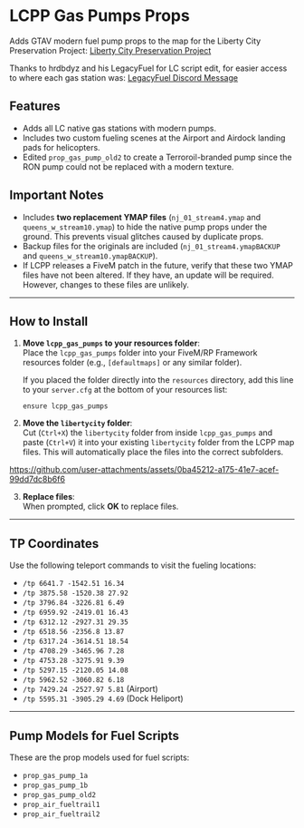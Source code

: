 # LCPP Gas Pumps Props

Adds GTAV modern fuel pump props to the map for the Liberty City Preservation Project: [Liberty City Preservation Project](https://worldtravel.dev/)

Thanks to hrdbdyz and his LegacyFuel for LC script edit, for easier access to where each gas station was: [LegacyFuel Discord Message](https://discord.com/channels/1297057471034167369/1323872021293306007/1323872021293306007)

## Features
- Adds all LC native gas stations with modern pumps.
- Includes two custom fueling scenes at the Airport and Airdock landing pads for helicopters.
- Edited `prop_gas_pump_old2` to create a Terroroil-branded pump since the RON pump could not be replaced with a modern texture.

## Important Notes
- Includes **two replacement YMAP files** (`nj_01_stream4.ymap` and `queens_w_stream10.ymap`) to hide the native pump props under the ground. This prevents visual glitches caused by duplicate props.
- Backup files for the originals are included (`nj_01_stream4.ymapBACKUP` and `queens_w_stream10.ymapBACKUP`).
- If LCPP releases a FiveM patch in the future, verify that these two YMAP files have not been altered. If they have, an update will be required. However, changes to these files are unlikely.

---

## How to Install

1. **Move `lcpp_gas_pumps` to your resources folder**:  
   Place the `lcpp_gas_pumps` folder into your FiveM/RP Framework resources folder (e.g., `[defaultmaps]` or any similar folder).  

   If you placed the folder directly into the `resources` directory, add this line to your `server.cfg` at the bottom of your resources list:  
   ```plaintext
   ensure lcpp_gas_pumps
   ```

2. **Move the `libertycity` folder**:  
   Cut (`Ctrl+X`) the `libertycity` folder from inside `lcpp_gas_pumps` and paste (`Ctrl+V`) it into your existing `libertycity` folder from the LCPP map files. This will automatically place the files into the correct subfolders.

https://github.com/user-attachments/assets/0ba45212-a175-41e7-acef-99dd7dc8b6f6

3. **Replace files**:  
   When prompted, click **OK** to replace files.

---

## TP Coordinates
Use the following teleport commands to visit the fueling locations:

- `/tp 6641.7 -1542.51 16.34`
- `/tp 3875.58 -1520.38 27.92`
- `/tp 3796.84 -3226.81 6.49`
- `/tp 6959.92 -2419.01 16.43`
- `/tp 6312.12 -2927.31 29.35`
- `/tp 6518.56 -2356.8 13.87`
- `/tp 6317.24 -3614.51 18.54`
- `/tp 4708.29 -3465.96 7.28`
- `/tp 4753.28 -3275.91 9.39`
- `/tp 5297.15 -2120.05 14.08`
- `/tp 5962.52 -3060.82 6.18`
- `/tp 7429.24 -2527.97 5.81` (Airport)
- `/tp 5595.31 -3905.29 4.69` (Dock Heliport)

---

## Pump Models for Fuel Scripts
These are the prop models used for fuel scripts:

- `prop_gas_pump_1a`
- `prop_gas_pump_1b`
- `prop_gas_pump_old2`
- `prop_air_fueltrail1`
- `prop_air_fueltrail2`
  
